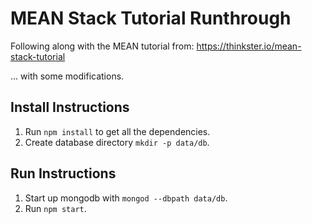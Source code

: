# MEAN Stack Tutorial Runthrough

Following along with the MEAN tutorial from:
https://thinkster.io/mean-stack-tutorial

... with some modifications.

## Install Instructions
1. Run `npm install` to get all the dependencies.
2. Create database directory `mkdir -p data/db`.

## Run Instructions
1. Start up mongodb with `mongod --dbpath data/db`.
2. Run `npm start`.

